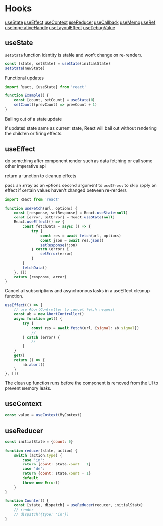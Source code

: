# Hooks

[useState](#useState)
[useEffect](#useEffect)
[useContext](#useContext)
[useReducer](#useReducer)
[useCallback](#useCallback)
[useMemo](#useMemo)
[useRef](#useRef)
[useImperativeHandle](#useImperativeHandle)
[useLayoutEffect](#useLayoutEffect)
[useDebugValue](#useDebugValue)

## useState

`setState` function identity is stable and won't change on re-renders.

```js
const [state, setState] = useState(initialState)
setState(newState)
```

Functional updates

```js
import React, {useState} from 'react'

function Example() {
    const [count, setCount] = useState(0)
    setCount((prevCount) => prevCount + 1)
}
```

Bailing out of a state update

if updated state same as current state, React will bail out without rendering the children or firing effects.

## useEffect

do something after component render
such as data fetching or call some other imperative api

return a function to cleanup effects

pass an array as an options second argument to `useEffect` to skip apply an effect if certain values haven't changed between re-renders

```js
import React from 'react'

function useFetch(url, options) {
    const [response, setResponse] = React.useState(null)
    const [error, setError] = React.useState(null)
    React.useEffect(() => {
        const fetchData = async () => {
            try {
                const res = await fetch(url, options)
                const json = await res.json()
                setResponse(json)
            } catch (error) {
                setError(error)
            }
        }
        fetchData()
    }, [])
    return {response, error}
}
```

Cancel all subscriptions and asynchronous tasks in a useEffect cleanup function.

```js
useEffect(() => {
    // use AbortController to cancel fetch request
    const ab = new AbortController()
    async function get() {
        try {
            const res = await fetch(url, {signal: ab.signal})
            //
        } catch (error) {
            //
        }
    }
    get()
    return () => {
        ab.abort()
    }
}, [])
```

The clean up function runs before the component is removed from the UI to prevent memory leaks.

## useContext

```js
const value = useContext(MyContext)
```

## useReducer

```js
const initialState = {count: 0}

function reducer(state, action) {
    switch (action.type) {
        case 'in':
        return {count: state.count + 1}
        case 'de':
        return {count: state.count - 1}
        default
        throw new Error()
    }
}

function Counter() {
    const [state, dispatch] = useReducer(reducer, initialState)
    // render
    // dispatch({type: 'in'})
}
```
